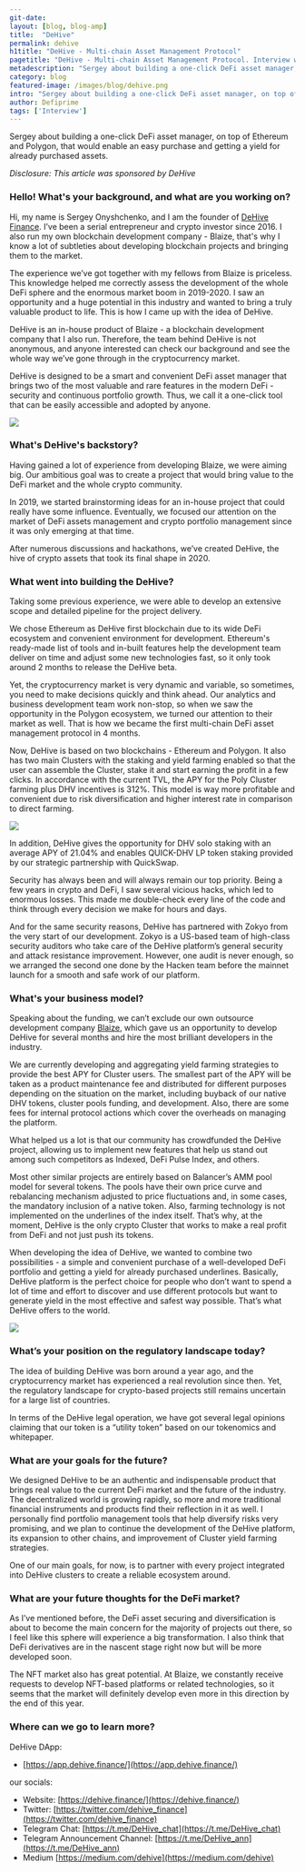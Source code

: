 ```yaml
---
git-date:
layout: [blog, blog-amp]
title:  "DeHive"
permalink: dehive
h1title: "DeHive - Multi-chain Asset Management Protocol"
pagetitle: "DeHive - Multi-chain Asset Management Protocol. Interview with Founder."
metadescription: "Sergey about building a one-click DeFi asset manager, on top of Ethereum and Polygon, that would enable an easy purchase and getting a yield for already purchased assets"
category: blog
featured-image: /images/blog/dehive.png
intro: "Sergey about building a one-click DeFi asset manager, on top of Ethereum and Polygon, that would enable an easy purchase and getting a yield for already purchased assets"
author: Defiprime
tags: ['Interview']
---
```

Sergey about building a one-click DeFi asset manager, on top of Ethereum and Polygon, that would enable an easy purchase and getting a yield for already purchased assets.  

_Disclosure: This article was sponsored by DeHive_

### Hello! What's your background, and what are you working on?

Hi, my name is Sergey Onyshchenko, and I am the founder of [DeHive Finance](https://dehive.finance/). I’ve been a serial entrepreneur and crypto investor since 2016. I also run my own blockchain development company - Blaize, that's why I know a lot of subtleties about developing blockchain projects and bringing them to the market.

The experience we’ve got together with my fellows from Blaize is priceless. This knowledge helped me correctly assess the development of the whole DeFi sphere and the enormous market boom in 2019-2020. I saw an opportunity and a huge potential in this industry and wanted to bring a truly valuable product to life. This is how I came up with the idea of DeHive.

DeHive is an in-house product of Blaize - a blockchain development company that I also run. Therefore, the team behind DeHive is not anonymous, and anyone interested can check our background and see the whole way we’ve gone through in the cryptocurrency market.

DeHive is designed to be a smart and convenient DeFi asset manager that brings two of the most valuable and rare features in the modern DeFi - security and continuous portfolio growth. Thus, we call it a one-click tool that can be easily accessible and adopted by anyone.

![](/images/blog/ETH-Core___DeHive.png)

### What's DeHive's backstory?

Having gained a lot of experience from developing Blaize, we were aiming big. Our ambitious goal was to create a project that would bring value to the DeFi market and the whole crypto community.

In 2019, we started brainstorming ideas for an in-house project that could really have some influence. Eventually, we focused our attention on the market of DeFi assets management and crypto portfolio management since it was only emerging at that time.

After numerous discussions and hackathons, we’ve created DeHive, the hive of crypto assets that took its final shape in 2020.


### What went into building the DeHive?

Taking some previous experience, we were able to develop an extensive scope and detailed pipeline for the project delivery.

We chose Ethereum as DeHive first blockchain due to its wide DeFi ecosystem and convenient environment for development. Ethereum's ready-made list of tools and in-built features help the development team deliver on time and adjust some new technologies fast, so it only took around 2 months to release the DeHive beta.

Yet, the cryptocurrency market is very dynamic and variable, so sometimes, you need to make decisions quickly and think ahead. Our analytics and business development team work non-stop, so when we saw the opportunity in the Polygon ecosystem, we turned our attention to their market as well. That is how we became the first multi-chain DeFi asset management protocol in 4 months.

Now, DeHive is based on two blockchains - Ethereum and Polygon. It also has two main Clusters with the staking and yield farming enabled so that the user can assemble the Cluster, stake it and start earning the profit in a few clicks. In accordance with the current TVL, the APY  for the Poly Cluster farming plus DHV incentives is 312%. This model is way more profitable and convenient due to risk diversification and higher interest rate in comparison to direct farming.


![](/images/blog/dehive/image1.webp)


In addition, DeHive gives the opportunity for DHV solo staking with an average APY of 21.04% and enables QUICK-DHV LP token staking provided by our strategic partnership with QuickSwap.

Security has always been and will always remain our top priority. Being a few years in crypto and DeFi, I saw several vicious hacks, which led to enormous losses. This made me double-check every line of the code and think through every decision we make for hours and days.

And for the same security reasons, DeHive has partnered with Zokyo from the very start of our development. Zokyo is a US-based team of high-class security auditors who take care of the DeHive platform’s general security and attack resistance improvement. However, one audit is never enough, so we arranged the second one done by the Hacken team before the mainnet launch for a smooth and safe work of our platform.



### What's your business model?

Speaking about the funding, we can’t exclude our own outsource development company [Blaize](https://blaize.tech/), which gave us an opportunity to develop DeHive for several months and hire the most brilliant developers in the industry.

We are currently developing and aggregating yield farming strategies to provide the best APY for Cluster users. The smallest part of the APY will be taken as a product maintenance fee and distributed for different purposes depending on the situation on the market, including buyback of our native DHV tokens, cluster pools funding, and development. Also, there are some fees for internal protocol actions which cover the overheads on managing the platform.

What helped us a lot is that our community has crowdfunded the DeHive project, allowing us to implement new features that help us stand out among such competitors as Indexed, DeFi Pulse Index, and others.

Most other similar projects are entirely based on Balancer’s AMM pool model for several tokens. The pools have their own price curve and rebalancing mechanism adjusted to price fluctuations and, in some cases, the mandatory inclusion of a native token. Also, farming technology is not implemented on the underlines of the index itself. That’s why, at the moment, DeHive is the only crypto Cluster that works to make a real profit from DeFi and not just push its tokens.

When developing the idea of DeHive, we wanted to combine two possibilities - a simple and convenient purchase of a well-developed DeFi portfolio and getting a yield for already purchased underlines. Basically, DeHive platform is the perfect choice for people who don’t want to spend a lot of time and effort to discover and use different protocols but want to generate yield in the most effective and safest way possible. That’s what DeHive offers to the world.


![](/images/blog/dehive/image2.webp)



### What’s your position on the regulatory landscape today?

The idea of building DeHive was born around a year ago, and the cryptocurrency market has experienced a real revolution since then. Yet, the regulatory landscape for crypto-based projects still remains uncertain for a large list of countries.

In terms of the DeHive legal operation, we have got several legal opinions claiming that our token is a “utility token” based on our tokenomics and whitepaper.


### What are your goals for the future?

We designed DeHive to be an authentic and indispensable product that brings real value to the current DeFi market and the future of the industry. The decentralized world is growing rapidly, so more and more traditional financial instruments and products find their reflection in it as well. I personally find portfolio management tools that help diversify risks very promising, and we plan to continue the development of the DeHive platform, its expansion to other chains, and improvement of Cluster yield farming strategies.

One of our main goals, for now, is to partner with every project integrated into DeHive clusters to create a reliable ecosystem around.


### What are your future thoughts for the DeFi market?

As I’ve mentioned before, the DeFi asset securing and diversification is about to become the main concern for the majority of projects out there, so I feel like this sphere will experience a big transformation. I also think that DeFi derivatives are in the nascent stage right now but will be more developed soon.

The NFT market also has great potential. At Blaize, we constantly receive requests to develop NFT-based platforms or related technologies, so it seems that the market will definitely develop even more in this direction by the end of this year.


### Where can we go to learn more?

DeHive DApp:

- [https://app.dehive.finance/](https://app.dehive.finance/)

our socials:

- Website: [https://dehive.finance/](https://dehive.finance/)
- Twitter: [https://twitter.com/dehive_finance](https://twitter.com/dehive_finance)
- Telegram Chat: [https://t.me/DeHive_chat](https://t.me/DeHive_chat)
- Telegram Announcement Channel: [https://t.me/DeHive_ann](https://t.me/DeHive_ann)
- Medium [https://medium.com/dehive](https://medium.com/dehive)
